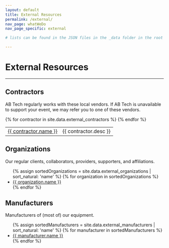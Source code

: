 ```yaml
---
layout: default
title: External Resources
permalink: /external/
nav_page: whatWeDo
nav_page_specific: external

# lists can be found in the JSON files in the _data folder in the root of the repo

---
```


<h1 class="text-center pt-3"> External Resources </h1>

<hr class="bg-primary"/>

## Contractors

AB Tech regularly works with these local vendors. If AB Tech is unavailable to support your event, we may refer you to one of these vendors.

<table class="table table-borderless table-sm w-auto m-auto">
  {% for contractor in site.data.external_contractors %}<tr>
    <td><a href="{{ contractor.url }}" target="_blank">{{ contractor.name }}</a></td>
    <td>{{ contractor.desc }}</td>
  </tr>
  {% endfor %}
</table>


## Organizations

Our regular clients, collaborators, providers, supporters, and affiliations.

<ul class="align-items-start align-content-center custom-list-columns-large-3 list-unstyled">
  {% assign sortedOrganizations = site.data.external_organizations | sort_natural: 'name' %}
  {% for organization in sortedOrganizations %}<li class="border-start border-secondary mb-1 ps-1"><a href="{{ organization.url }}" target="_blank">{{ organization.name }}</a></li>{% endfor %}
</ul>

## Manufacturers

Manufacturers of (most of) our equipment.

<ul class="align-items-start align-content-center custom-list-columns-4 list-unstyled">
  {% assign sortedManufacturers = site.data.external_manufacturers | sort_natural: 'name' %}
  {% for manufacturer in sortedManufacturers %}<li class="border-start border-secondary mb-1 ps-1"><a href="{{ manufacturer.url }}" target="_blank">{{ manufacturer.name }}</a></li>{% endfor %}
</ul>

